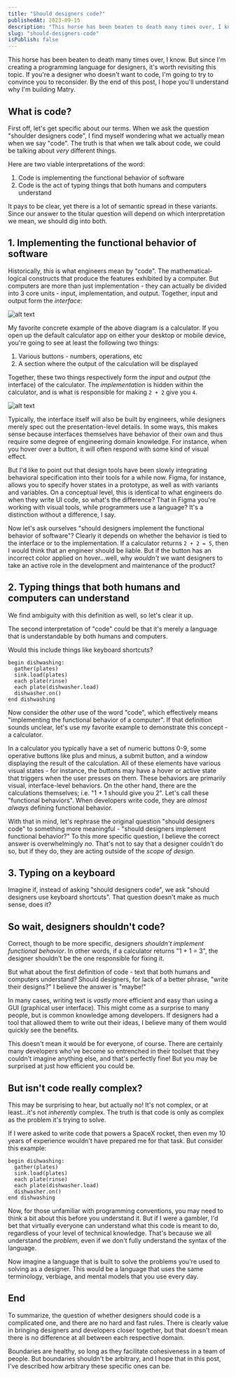 ```yaml
---
title: "Should designers code?"
publishedAt: 2023-09-15
description: "This horse has been beaten to death many times over, I know."
slug: "should-designers-code"
isPublish: false
---
```


This horse has been beaten to death many times over, I know.
But since I'm creating a programming language for designers, it's worth revisiting this topic.
If you're a designer who doesn't want to code, I'm going to try to convince you to reconsider.
By the end of this post, I hope you'll understand why I'm building Matry.

## What is code?

First off, let's get specific about our terms.
When we ask the question "shoulder designers code", I find myself wondering what we actually mean when we say "code".
The truth is that when we talk about code, we could be talking about _very_ different things.

Here are two viable interpretations of the word:

1. Code is implementing the functional behavior of software
2. Code is the act of typing things that both humans and computers understand

It pays to be clear, yet there is a lot of semantic spread in these variants.
Since our answer to the titular question will depend on which interpretation we mean,
we should dig into both.

## 1. Implementing the functional behavior of software

Historically, _this_ is what engineers mean by "code". The mathematical-logical constructs that produce the features exhibited by a computer.
But computers are more than just implementation - they can actually be divided into 3 core units - input, implementation, and output.
Together, input and output form the _interface_:

![alt text](/io.png)

My favorite concrete example of the above diagram is a calculator.
If you open up the default calculator app on either your desktop or mobile device,
you're going to see at least the following two things:

1. Various buttons - numbers, operations, etc
2. A section where the output of the calculation will be displayed

Together, these two things respectively form the _input_ and _output_ (the interface) of the calculator.
The _implementation_ is hidden within the calculator, and is what is responsible for making `2 + 2` give you `4`.

![alt text](/calc.png)

Typically, the interface itself will also be built by engineers,
while designers merely spec out the presentation-level details.
In some ways, this makes sense because interfaces themselves have behavior of their own and thus require some degree of engineering domain knowledge.
For instance, when you hover over a button, it will often respond with some kind of visual effect.

But I'd like to point out that design tools have been slowly integrating behavioral specification into their tools for a while now.
Figma, for instance, allows you to specify hover states in a prototype, as well as with variants and variables.
On a conceptual level, this is identical to what engineers do when they write UI code, so what's the difference?
That in Figma you're working with visual tools, while programmers use a language?
It's a distinction without a difference, I say.

Now let's ask ourselves "should designers implement the functional behavior of software"?
Clearly it depends on whether the behavior is tied to the interface or to the implementation.
If a calculator returns `2 + 2 = 5`, then I would think that an engineer should be liable.
But if the button has an incorrect color applied on hover...well, why _wouldn't_ we want designers to take an active role in the development and maintenance of the product?

## 2. Typing things that both humans and computers can understand

We find ambiguity with this definition as well, so let's clear it up.


The second interpretation of "code" could be that it's merely a language that is understandable by both humans and computers.

Would this include things like keyboard shortcuts?

```
begin dishwashing:
  gather(plates)
  sink.load(plates)
  each plate(rinse)
  each plate(dishwasher.load)
  dishwasher.on()
end dishwashing
```

Now consider the _other_ use of the word "code", which effectively means "implementing the functional behavior of a computer".
If that definition sounds unclear, let's use my favorite example to demonstrate this concept - a calculator.

In a calculator you typically have a set of numeric buttons 0-9, some operative buttons like plus and minus, a submit button, and a window displaying the result of the calculation.
All of these elements have various visual states - for instance, the buttons may have a hover or active state that triggers when the user presses on them.
These behaviors are primarily visual, interface-level behaviors.
On the other hand, there are the calculations themselves; i.e. "1 + 1 should give you 2".
Let's call these "functional behaviors".
When developers write code, they are _almost always_ defining functional behavior.

With that in mind, let's rephrase the original question "should designers code" to something more meaningful - "should designers implement functional behavior?"
To this more specific question, I believe the correct answer is overwhelmingly _no_.
That's not to say that a designer couldn't do so, but if they do, they are acting outside of the _scope of design_.

## 3. Typing on a keyboard

Imagine if, instead of asking "should designers code", we ask "should designers use keyboard shortcuts".
That question doesn't make as much sense, does it?

## So wait, designers shouldn't code?

Correct, though to be more specific, designers _shouldn't implement functional behavior_.
In other words, if a calculator returns "1 + 1 = 3", the designer shouldn't be the one responsible for fixing it.

But what about the first definition of code - text that both humans and computers understand?
Should designers, for lack of a better phrase, "write their designs?"
I believe the answer is "maybe!"

In many cases, writing text is _vastly_ more efficient and easy than using a GUI (graphical user interface).
This might come as a surprise to many people, but is common knowledge among developers.
If designers had a tool that allowed them to write out their ideas, I believe many of them would quickly see the benefits.

This doesn't mean it would be for everyone, of course.
There are certainly many developers who've become so entrenched in their toolset that they couldn't imagine anything else, and that's perfectly fine!
But you may be surprised at just how efficient you could be.

## But isn't code really complex?

This may be surprising to hear, but actually no!
It's not complex, or at least...it's not _inherently_ complex.
The truth is that code is only as complex as the problem it's trying to solve.

If I were asked to write code that powers a SpaceX rocket, then even my 10 years of experience wouldn't have prepared me for that task.
But consider this example:

```
begin dishwashing:
  gather(plates)
  sink.load(plates)
  each plate(rinse)
  each plate(dishwasher.load)
  dishwasher.on()
end dishwashing
```

Now, for those unfamiliar with programming conventions, you may need to think a bit about this before you understand it.
But if I were a gambler, I'd bet that virtually everyone can understand what this code is meant to do, regardless of your level of technical knowledge.
That's because we all understand the _problem_, even if we don't fully understand the syntax of the language.

Now imagine a language that is built to solve the problems you're used to solving as a designer.
This would be a language that uses the same terminology, verbiage, and mental models that you use every day.

## End

To summarize, the question of whether designers should code is a complicated one,
and there are no hard and fast rules.
There is clearly value in bringing designers and developers closer together,
but that doesn't mean there is no difference at all between each respective domain.

Boundaries are healthy, so long as they facilitate cohesiveness in a team of people.
But boundaries shouldn't be arbitrary,
and I hope that in this post,
I've described how arbitrary these specific ones can be.
